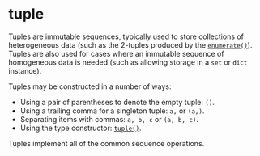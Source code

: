 # tuple

Tuples are immutable sequences, typically used to store collections of heterogeneous data (such as the 2-tuples produced by the [`enumerate()`](/built-in-functions/enumerate.md)). Tuples are also used for cases where an immutable sequence of homogeneous data is needed (such as allowing storage in a `set` or `dict` instance).

Tuples may be constructed in a number of ways:

- Using a pair of parentheses to denote the empty tuple: `()`.
- Using a trailing comma for a singleton tuple: `a,` or `(a,)`.
- Separating items with commas: `a, b, c` or `(a, b, c)`.
- Using the type constructor: [`tuple()`](/built-in-functions/tuple.md).

Tuples implement all of the common sequence operations.
